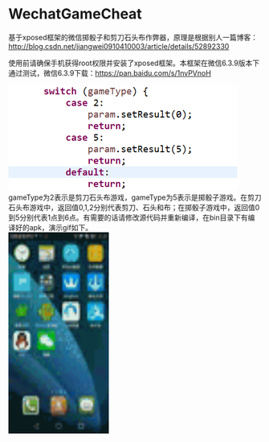 # WechatGameCheat
基于xposed框架的微信掷骰子和剪刀石头布作弊器，原理是根据别人一篇博客：http://blog.csdn.net/jiangwei0910410003/article/details/52892330  

使用前请确保手机获得root权限并安装了xposed框架。本框架在微信6.3.9版本下通过测试，微信6.3.9下载：https://pan.baidu.com/s/1nvPVnoH  

![image](https://github.com/houjingyi233/Screenshots/blob/master/QQ%E5%9B%BE%E7%89%8720170329143520.png)  
gameType为2表示是剪刀石头布游戏，gameType为5表示是掷骰子游戏。在剪刀石头布游戏中，返回值0,1,2分别代表剪刀、石头和布；在掷骰子游戏中，返回值0到5分别代表1点到6点。有需要的话请修改源代码并重新编译，在bin目录下有编译好的apk，演示gif如下。  
<img src="https://github.com/houjingyi233/Screenshots/blob/master/example1%2000_00_00-00_00_58.gif" width = "200" height = "400" alt="图片名称" align=center />
  
